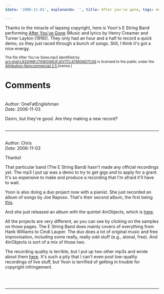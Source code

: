 ```yaml
---
{date: '2006-11-01', explananda: '', title: After you've gone, tags: music, yoon_sun_choi}

---
```

Thanks to the miracle of lapsing copyright, here is Yoon's E String Band performing <a href="/media/explananda/afteryouvegone.mp3">After You've Gone</a> (Music and lyrics by Henry Creamer and Turner Layton (1918)).  They only had an hour and a half to record a quick demo, so they just raced through a bunch of songs.  Still, I think it's got a nice energy.

<sup><!-- Publish this file at http://www.yoonsunchoi.com -->
The file After You've Gone.mp3 identified by <a href="?xt=urn:sha1:L632HNFJ7XWOG6UFJDVTCL67MGND7CG6">urn:sha1:L632HNFJ7XWOG6UFJDVTCL67MGND7CG6</a> is licensed to the public under the <a rel="license" href="http://creativecommons.org/licenses/by-nc/2.5/">Attribution-Noncommercial 2.5 </a> license.)</sup>


<h1>Comments</h1>


<br/>
<em>Author:</em> OneFatEnglishman
<br/><em>Date:</em> 2006-11-03

Damn, but they're good. Are they making a new record?
<br/>
<br/>

*******************************************************************************



<br/>
<em>Author:</em> Chris
<br/><em>Date:</em> 2006-11-03

Thanks!

That particular band (The E String Band) hasn't made any official recordings yet.  The mp3 I put up was a demo to try to get gigs and to apply for a grant.  It's so expensive to make and produce a recording that I'm afraid it'll have to wait.

Yoon is also doing a duo project now with a pianist.  She just recorded an album of songs by Joe Raposo.  That's their second album, the first being <a href="http://cdbaby.com/cd/yoonjacob" rel="nofollow">this</a>.

And she just released an album with the quintet 4inObjects, which is <a href="http://cdbaby.com/cd/4inobjects" rel="nofollow">here</a>.

All the projects are very different, as you can see by clicking on the samples on those pages.  The E String Band does mainly covers of everything from Hank Williams to Cindi Lauper.  The duo does a lot of original music and free improvisation, including some really, really odd stuff (e.g., atonal, free).  And 4inObjects is sort of a mix of those two.

The recording quality is terrible, but I put up two other mp3s and wrote about them <a href="http://www.explananda.com/archives/001530.html" rel="nofollow">here</a>.  It's such a pity that I can't even post low-quality recordings of live stuff, but Yoon is terrified of getting in trouble for copyright infringement.

<br/>
<br/>

*******************************************************************************
